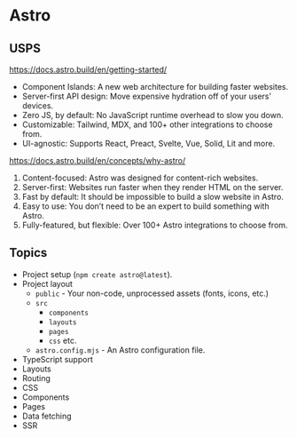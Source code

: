 # Astro

## USPS

https://docs.astro.build/en/getting-started/

- Component Islands: A new web architecture for building faster websites.
- Server-first API design: Move expensive hydration off of your users’ devices.
- Zero JS, by default: No JavaScript runtime overhead to slow you down.
- Customizable: Tailwind, MDX, and 100+ other integrations to choose from.
- UI-agnostic: Supports React, Preact, Svelte, Vue, Solid, Lit and more.

https://docs.astro.build/en/concepts/why-astro/

1. Content-focused: Astro was designed for content-rich websites.
1. Server-first: Websites run faster when they render HTML on the server.
1. Fast by default: It should be impossible to build a slow website in Astro.
1. Easy to use: You don’t need to be an expert to build something with Astro.
1. Fully-featured, but flexible: Over 100+ Astro integrations to choose from.

## Topics

- Project setup (`npm create astro@latest`).
- Project layout
  - `public` - Your non-code, unprocessed assets (fonts, icons, etc.)
  - `src`
    - `components`
    - `layouts`
    - `pages`
    - `css` etc.
  - `astro.config.mjs` - An Astro configuration file.
- TypeScript support
- Layouts
- Routing
- CSS
- Components
- Pages
- Data fetching
- SSR
